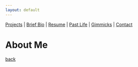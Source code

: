```yaml
---
layout: default
---
```

[Projects](./projects.html) | [Brief Bio](./bio.html) | [Resume](https://github.com/iamvarada/CV-Resume/blob/master/Krishna_Varadarajan__Resume.pdf) | [Past Life](http://pravegaracingvit.herokuapp.com/) | [Gimmicks](./gimmicks.html) | [Contact](./contacts.html)

# About Me

[back](./)
